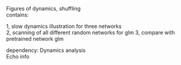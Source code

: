 Figures of dynamics, shuffling  
contains:

1, slow dynamics illustration for three networks  
2, scanning of all different random networks for glm
3, compare with pretrained network glm     

dependency: 
Dynamics analysis  
Echo info   
